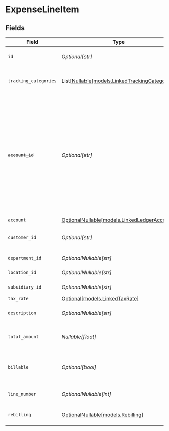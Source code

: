# ExpenseLineItem


## Fields

| Field                                                                                                                                                                                                   | Type                                                                                                                                                                                                    | Required                                                                                                                                                                                                | Description                                                                                                                                                                                             | Example                                                                                                                                                                                                 |
| ------------------------------------------------------------------------------------------------------------------------------------------------------------------------------------------------------- | ------------------------------------------------------------------------------------------------------------------------------------------------------------------------------------------------------- | ------------------------------------------------------------------------------------------------------------------------------------------------------------------------------------------------------- | ------------------------------------------------------------------------------------------------------------------------------------------------------------------------------------------------------- | ------------------------------------------------------------------------------------------------------------------------------------------------------------------------------------------------------- |
| `id`                                                                                                                                                                                                    | *Optional[str]*                                                                                                                                                                                         | :heavy_minus_sign:                                                                                                                                                                                      | A unique identifier for an object.                                                                                                                                                                      | 12345                                                                                                                                                                                                   |
| `tracking_categories`                                                                                                                                                                                   | List[[Nullable[models.LinkedTrackingCategory]](../models/linkedtrackingcategory.md)]                                                                                                                    | :heavy_minus_sign:                                                                                                                                                                                      | A list of linked tracking categories.                                                                                                                                                                   |                                                                                                                                                                                                         |
| ~~`account_id`~~                                                                                                                                                                                        | *Optional[str]*                                                                                                                                                                                         | :heavy_minus_sign:                                                                                                                                                                                      | : warning: ** DEPRECATED **: This will be removed in a future release, please migrate away from it as soon as possible.<br/><br/>The unique identifier for the ledger account. Deprecated, use account instead. | 123456                                                                                                                                                                                                  |
| `account`                                                                                                                                                                                               | [OptionalNullable[models.LinkedLedgerAccount]](../models/linkedledgeraccount.md)                                                                                                                        | :heavy_minus_sign:                                                                                                                                                                                      | N/A                                                                                                                                                                                                     |                                                                                                                                                                                                         |
| `customer_id`                                                                                                                                                                                           | *Optional[str]*                                                                                                                                                                                         | :heavy_minus_sign:                                                                                                                                                                                      | The ID of the customer this expense item is linked to.                                                                                                                                                  | 12345                                                                                                                                                                                                   |
| `department_id`                                                                                                                                                                                         | *OptionalNullable[str]*                                                                                                                                                                                 | :heavy_minus_sign:                                                                                                                                                                                      | The ID of the department                                                                                                                                                                                | 12345                                                                                                                                                                                                   |
| `location_id`                                                                                                                                                                                           | *OptionalNullable[str]*                                                                                                                                                                                 | :heavy_minus_sign:                                                                                                                                                                                      | The ID of the location                                                                                                                                                                                  | 12345                                                                                                                                                                                                   |
| `subsidiary_id`                                                                                                                                                                                         | *OptionalNullable[str]*                                                                                                                                                                                 | :heavy_minus_sign:                                                                                                                                                                                      | The ID of the subsidiary                                                                                                                                                                                | 12345                                                                                                                                                                                                   |
| `tax_rate`                                                                                                                                                                                              | [Optional[models.LinkedTaxRate]](../models/linkedtaxrate.md)                                                                                                                                            | :heavy_minus_sign:                                                                                                                                                                                      | N/A                                                                                                                                                                                                     |                                                                                                                                                                                                         |
| `description`                                                                                                                                                                                           | *OptionalNullable[str]*                                                                                                                                                                                 | :heavy_minus_sign:                                                                                                                                                                                      | The expense line item description                                                                                                                                                                       | Travel US.                                                                                                                                                                                              |
| `total_amount`                                                                                                                                                                                          | *Nullable[float]*                                                                                                                                                                                       | :heavy_check_mark:                                                                                                                                                                                      | The total amount of the expense line item.                                                                                                                                                              | 275                                                                                                                                                                                                     |
| `billable`                                                                                                                                                                                              | *Optional[bool]*                                                                                                                                                                                        | :heavy_minus_sign:                                                                                                                                                                                      | Boolean that indicates if the line item is billable or not.                                                                                                                                             | true                                                                                                                                                                                                    |
| `line_number`                                                                                                                                                                                           | *OptionalNullable[int]*                                                                                                                                                                                 | :heavy_minus_sign:                                                                                                                                                                                      | Line number of the resource                                                                                                                                                                             | 1                                                                                                                                                                                                       |
| `rebilling`                                                                                                                                                                                             | [OptionalNullable[models.Rebilling]](../models/rebilling.md)                                                                                                                                            | :heavy_minus_sign:                                                                                                                                                                                      | Rebilling metadata for this line item.                                                                                                                                                                  |                                                                                                                                                                                                         |
